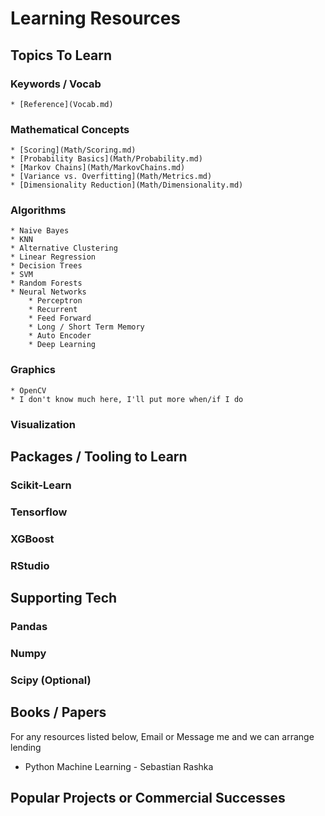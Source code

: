 # Learning Resources

## Topics To Learn
  ### Keywords / Vocab
    * [Reference](Vocab.md)

  ### Mathematical Concepts
    * [Scoring](Math/Scoring.md)
    * [Probability Basics](Math/Probability.md)
    * [Markov Chains](Math/MarkovChains.md)
    * [Variance vs. Overfitting](Math/Metrics.md)
    * [Dimensionality Reduction](Math/Dimensionality.md)

  ### Algorithms
    * Naive Bayes
    * KNN
    * Alternative Clustering
    * Linear Regression
    * Decision Trees
    * SVM 
    * Random Forests
    * Neural Networks
        * Perceptron
        * Recurrent
        * Feed Forward
        * Long / Short Term Memory
        * Auto Encoder
        * Deep Learning

  ### Graphics
    * OpenCV
    * I don't know much here, I'll put more when/if I do

  ### Visualization

## Packages / Tooling to Learn
  ### Scikit-Learn

  ### Tensorflow

  ### XGBoost

  ### RStudio

## Supporting Tech
  ### Pandas

  ### Numpy

  ### Scipy (Optional)

## Books / Papers
  For any resources listed below, Email or Message me and we can arrange lending
  * Python Machine Learning - Sebastian Rashka

## Popular Projects or Commercial Successes
